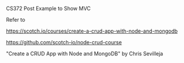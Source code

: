 CS372 Post Example to Show MVC

Refer to 

https://scotch.io/courses/create-a-crud-app-with-node-and-mongodb

https://github.com/scotch-io/node-crud-course

"Create a CRUD App with Node and MongoDB" by Chris Sevilleja
